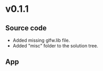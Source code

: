 # v0.1.1
## Source code
- Added missing glfw.lib file.
- Added "misc" folder to the solution tree.

## App